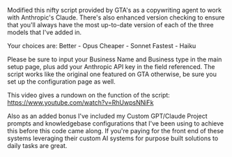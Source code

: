 Modified this nifty script provided by GTA's as a copywriting agent to work with Anthropic's Claude. There's also enhanced version checking to ensure that you'll always have the most up-to-date version of each of the three models that I've added in.

Your choices are:
Better - Opus
Cheaper - Sonnet
Fastest - Haiku

Please be sure to input your Business Name and Business type in the main setup page, plus add your Anthropic API key in the field referenced. 
The script works like the original one featured on GTA otherwise, be sure you set up the configuration page as well.

This video gives a rundown on the function of the script: https://www.youtube.com/watch?v=RhUwpsNNiFk

Also as an added bonus I've included my Custom GPT/Claude Project prompts and knowledgebase configurations that I've been using to achieve this before this code came along. If you're paying for the front end of these systems leveraging their custom 
AI systems for purpose built solutions to daily tasks are great.
